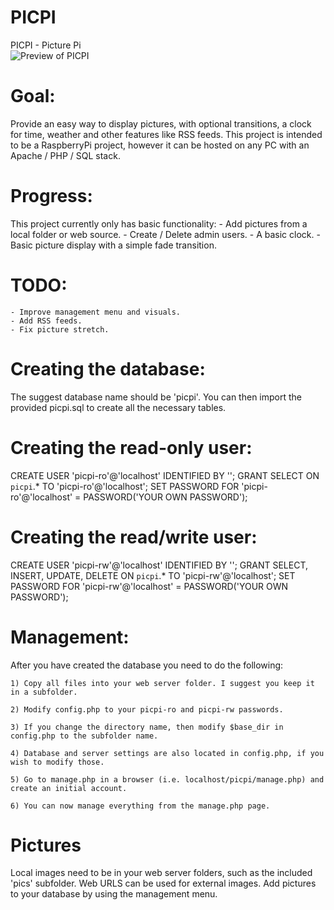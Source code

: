 # PICPI
PICPI - Picture Pi  
![Preview of PICPI](https://i.imgur.com/u5yfFZk.gif "PICPI Demo")

# Goal:
Provide an easy way to display pictures, with optional transitions, a clock for time, weather and other features like RSS feeds.
This project is intended to be a RaspberryPi project, however it can be hosted on any PC with an Apache / PHP / SQL stack.

# Progress:
This project currently only has basic functionality:
    - Add pictures from a local folder or web source.
    - Create / Delete admin users.
    - A basic clock.
    - Basic picture display with a simple fade transition.

# TODO:
    - Improve management menu and visuals.
    - Add RSS feeds.
    - Fix picture stretch.

# Creating the database:
The suggest database name should be 'picpi'.
You can then import the provided picpi.sql to create all the necessary tables.

# Creating the read-only user:
CREATE USER 'picpi-ro'@'localhost' IDENTIFIED BY '';
GRANT SELECT ON `picpi`.* TO 'picpi-ro'@'localhost';
SET PASSWORD FOR 'picpi-ro'@'localhost' = PASSWORD('YOUR OWN PASSWORD');

# Creating the read/write user:
CREATE USER 'picpi-rw'@'localhost' IDENTIFIED BY '';
GRANT SELECT, INSERT, UPDATE, DELETE ON `picpi`.* TO 'picpi-rw'@'localhost';
SET PASSWORD FOR 'picpi-rw'@'localhost' = PASSWORD('YOUR OWN PASSWORD');

# Management:
After you have created the database you need to do the following:
    
    1) Copy all files into your web server folder. I suggest you keep it in a subfolder.
    
    2) Modify config.php to your picpi-ro and picpi-rw passwords.
    
    3) If you change the directory name, then modify $base_dir in config.php to the subfolder name.
    
    4) Database and server settings are also located in config.php, if you wish to modify those.
    
    5) Go to manage.php in a browser (i.e. localhost/picpi/manage.php) and create an initial account.
    
    6) You can now manage everything from the manage.php page.

# Pictures
Local images need to be in your web server folders, such as the included 'pics' subfolder.
Web URLS can be used for external images.
Add pictures to your database by using the management menu.
